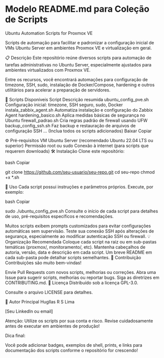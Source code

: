 # Modelo README.md para Coleção de Scripts
Ubuntu Automation Scripts for Proxmox VE

Scripts de automação para facilitar e padronizar a configuração inicial de VMs Ubuntu Server em ambientes Proxmox VE e virtualização em geral.

📋 Descrição
Este repositório reúne diversos scripts para automação de tarefas administrativas no Ubuntu Server, especialmente ajustados para ambientes virtualizados com Proxmox VE.

Entre os recursos, você encontrará automações para configuração de timezone, SSH, sudo, instalação de Docker/Compose, hardening e outros utilitários para acelerar a preparação de servidores.

:file_folder: Scripts Disponíveis
Script	Descrição resumida
ubuntu_config_pve.sh	Configuração inicial: timezone, SSH seguro, sudo, Docker
instala_zabbix_agent.sh	Automatiza instalação e configuração do Zabbix Agent
hardening_basico.sh	Aplica medidas básicas de segurança no Ubuntu
firewall_padrao.sh	Cria regras padrão de firewall usando UFW
backup_config_ssh.sh	Faz backup e restauração de arquivos de configuração SSH
…	(Inclua todos os scripts adicionados)
 Baixar
 Copiar

⚙️ Pré-requisitos
VM Ubuntu Server (recomendado Ubuntu 22.04 LTS ou superior)
Permissão root ou sudo
Conexão à internet (para scripts que requerem downloads)
🛠️ Instalação
Clone este repositório:

bash
Copiar

git clone https://github.com/seu-usuario/seu-repo.git
cd seu-repo
chmod +x *.sh

🚀 Uso
Cada script possui instruções e parâmetros próprios. Execute, por exemplo:

bash
Copiar

sudo ./ubuntu_config_pve.sh
Consulte o início de cada script para detalhes de uso, pré-requisitos específicos e recomendações.

Muitos scripts exibem prompts customizados para evitar configurações automáticas sem supervisão.
Teste sua conexão SSH após alterações de segurança, especialmente ao modificar autenticação SSH ou firewall.
💡 Organização Recomendada
Coloque cada script na raiz ou em sub-pastas temáticas (proxmox/, monitoramento/, etc).
Mantenha cabeçalhos de autoria, versão, data e descrição em cada script.
Um breve README em cada sub-pasta pode detalhar scripts semelhantes.
📝 Contribuição
Contribuições são muito bem-vindas!

Envie Pull Requests com novos scripts, melhorias ou correções.
Abra uma Issue para sugerir scripts, melhorias ou reportar bugs.
Siga as diretrizes em CONTRIBUTING.md.
📄 Licença
Distribuído sob a licença GPL-3.0.

Consulte o arquivo LICENSE para detalhes.

👤 Autor Principal
Hugllas R S Lima

[Seu LinkedIn ou email]

Atenção: Utilize os scripts por sua conta e risco. Revise cuidadosamente antes de executar em ambientes de produção!


Dica final:

Você pode adicionar badges, exemplos de shell, prints, e links para documentação dos scripts conforme o repositório for crescendo!
